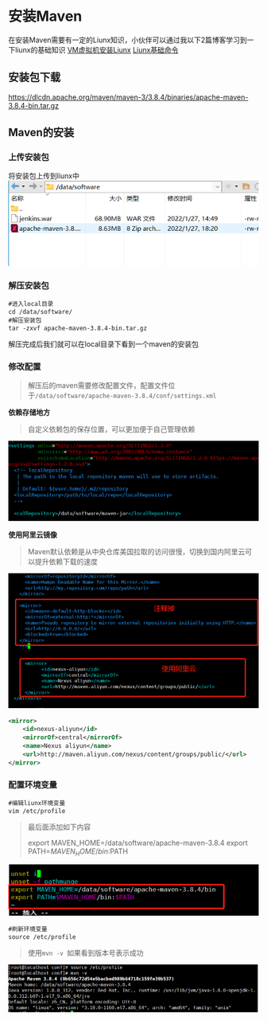 # 安装Maven
在安装Maven需要有一定的Liunx知识，小伙伴可以通过我以下2篇博客学习到一下liunx的基础知识
[VM虚拟机安装Liunx](https://blog.csdn.net/weixin_44642403/article/details/103437742)
[Liunx基础命令](https://blog.csdn.net/weixin_44642403/article/details/103437860)

## 安装包下载
https://dlcdn.apache.org/maven/maven-3/3.8.4/binaries/apache-maven-3.8.4-bin.tar.gz

## Maven的安装
### 上传安装包
将安装包上传到liunx中
![image-20220127182022124](./images/image-20220127182022124.png)

### 解压安装包
~~~shell
#进入local目录
cd /data/software/
#解压安装包
tar -zxvf apache-maven-3.8.4-bin.tar.gz
~~~
解压完成后我们就可以在local目录下看到一个maven的安装包
### 修改配置

> 解压后的maven需要修改配置文件，配置文件位于`/data/software/apache-maven-3.8.4/conf/settings.xml`

**依赖存储地方**

> 自定义依赖包的保存位置，可以更加便于自己管理依赖

![image-20220127184523823](./images/image-20220127184523823.png)

**使用阿里云镜像**

> Maven默认依赖是从中央仓库美国拉取的访问很慢，切换到国内阿里云可以提升依赖下载的速度

![image-20220127185103791](./images/image-20220127185103791.png)

~~~xml
<mirror>
    <id>nexus-aliyun</id>
    <mirrorOf>central</mirrorOf>
    <name>Nexus aliyun</name>
    <url>http://maven.aliyun.com/nexus/content/groups/public/</url>
</mirror>
~~~

### 配置环境变量

~~~shell
#编辑liunx环境变量
vim /etc/profile
~~~

> 最后面添加如下内容
>
> export MAVEN_HOME=/data/software/apache-maven-3.8.4
> export PATH=$MAVEN_HOME/bin:$PATH

![image-20220127185503853](./images/image-20220127185503853.png)

~~~shell
#刷新环境变量
source /etc/profile
~~~

> 使用`mvn -v `如果看到版本号表示成功

![image-20220127185718191](./images/image-20220127185718191.png)
